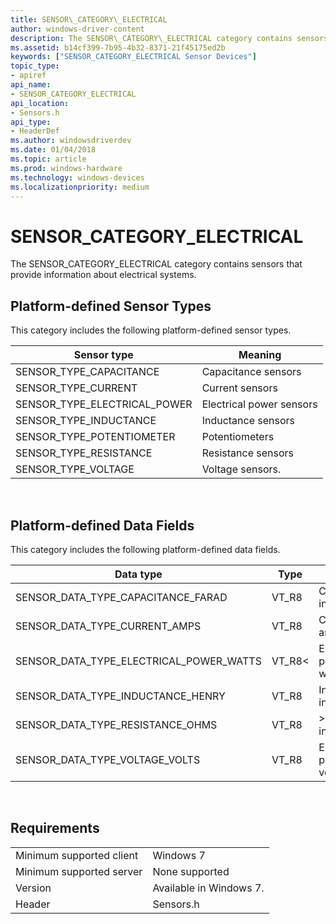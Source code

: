 ```yaml
---
title: SENSOR\_CATEGORY\_ELECTRICAL
author: windows-driver-content
description: The SENSOR\_CATEGORY\_ELECTRICAL category contains sensors that provide information about electrical systems.
ms.assetid: b14cf399-7b95-4b32-8371-21f45175ed2b
keywords: ["SENSOR_CATEGORY_ELECTRICAL Sensor Devices"]
topic_type:
- apiref
api_name:
- SENSOR_CATEGORY_ELECTRICAL
api_location:
- Sensors.h
api_type:
- HeaderDef
ms.author: windowsdriverdev
ms.date: 01/04/2018
ms.topic: article
ms.prod: windows-hardware
ms.technology: windows-devices
ms.localizationpriority: medium
---
```


# SENSOR\_CATEGORY\_ELECTRICAL


The SENSOR\_CATEGORY\_ELECTRICAL category contains sensors that provide information about electrical systems.

## Platform-defined Sensor Types

This category includes the following platform-defined sensor types.

|Sensor type|Meaning|
|--|--|
|SENSOR_TYPE_CAPACITANCE|Capacitance sensors|
|SENSOR_TYPE_CURRENT|Current sensors|
|SENSOR_TYPE_ELECTRICAL_POWER|Electrical power sensors|
|SENSOR_TYPE_INDUCTANCE|Inductance sensors|
|SENSOR_TYPE_POTENTIOMETER|Potentiometers|
|SENSOR_TYPE_RESISTANCE|Resistance sensors|
|SENSOR_TYPE_VOLTAGE|Voltage sensors.|

 

## Platform-defined Data Fields

This category includes the following platform-defined data fields.

|Data type|Type|Meaning|
|--|--|--|
|SENSOR_DATA_TYPE_CAPACITANCE_FARAD|VT_R8|Capacitance in farads.|
|SENSOR_DATA_TYPE_CURRENT_AMPS|VT_R8|Current in amperes.|
|SENSOR_DATA_TYPE_ELECTRICAL_POWER_WATTS|VT_R8<|Electrical power in watts.|
|SENSOR_DATA_TYPE_INDUCTANCE_HENRY|VT_R8|Inductance in henries.|
|SENSOR_DATA_TYPE_RESISTANCE_OHMS|VT_R8|>Resistance in ohms.|
|SENSOR_DATA_TYPE_VOLTAGE_VOLTS|VT_R8|Electrical potential in volts.|

 

## Requirements


| | |
|--|--|
|Minimum supported client|Windows 7|
|Minimum supported server|None supported|
|Version|Available in Windows 7.|
|Header|Sensors.h|


 

 





